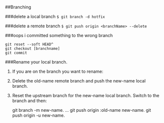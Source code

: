 ##Branching

###delete a local branch
```$ git branch -d hotfix```

###delete a remote branch
```$ git push origin <branchName> --delete```

###oops i committed something to the wrong branch

    git reset --soft HEAD^
    git checkout [branchname]
    git commit



###Rename your local branch.
1. If you are on the branch you want to rename:
2. Delete the old-name remote branch and push the new-name local branch.
3. Reset the upstream branch for the new-name local branch. Switch to the branch and then:

    git branch -m new-name. ...
    git push origin :old-name new-name.
    git push origin -u new-name.

